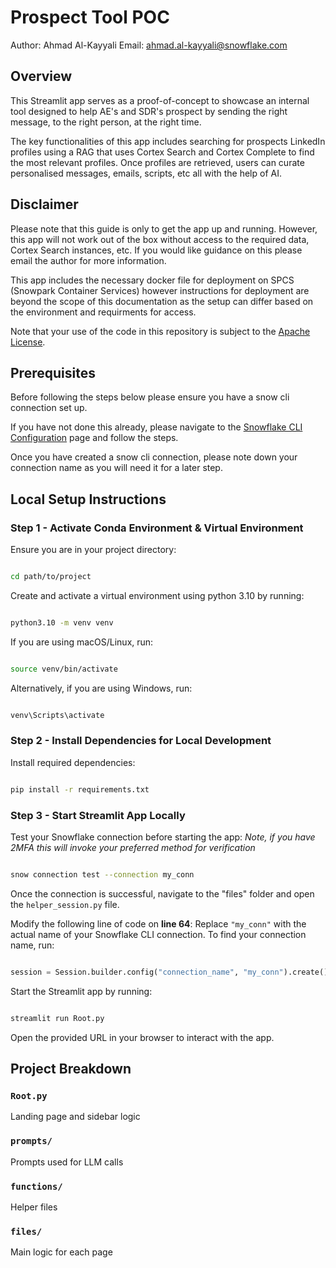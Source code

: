 # Prospect Tool POC
Author: Ahmad Al-Kayyali
Email: ahmad.al-kayyali@snowflake.com
  

## Overview

This Streamlit app serves as a proof-of-concept to showcase an internal tool designed to help AE's and SDR's prospect by sending the right message, to the right person, at the right time. 

The key functionalities of this app includes searching for prospects LinkedIn profiles using a RAG that uses Cortex Search and Cortex Complete to find the most relevant profiles. Once profiles are retrieved, users can curate personalised messages, emails, scripts, etc all with the help of AI.

## Disclaimer

Please note that this guide is only to get the app up and running. However, this app will not work out of the box without access to the required data, Cortex Search instances, etc.  If you would like guidance on this please email the author for more information.

This app includes the necessary docker file for deployment on SPCS (Snowpark Container Services) however instructions for deployment are beyond the scope of this documentation as the setup can differ based on the environment and requirments for access.

Note that your use of the code in this repository is subject to the [Apache License](https://www.apache.org/licenses/LICENSE-2.0).


## Prerequisites

Before following the steps below please ensure you have a snow cli connection set up.

If you have not done this already, please navigate to the [Snowflake CLI Configuration](https://docs.snowflake.com/en/developer-guide/snowflake-cli/connecting/configure-connections#add-a-connection) page and follow the steps.

  

Once you have created a snow cli connection, please note down your connection name as you will need it for a later step.
  

## Local Setup Instructions

  

### Step 1 - Activate Conda Environment & Virtual Environment

  

 Ensure you are in your project directory:

```bash

cd path/to/project

```

Create and activate a virtual environment using python 3.10 by running:

```bash

python3.10 -m venv venv

```
If you are using macOS/Linux, run:

```bash

source venv/bin/activate

```
Alternatively, if you are using Windows, run:

```bash

venv\Scripts\activate

```


### Step 2 - Install Dependencies for Local Development

Install required dependencies:

```bash

pip install -r requirements.txt

```

  

### Step 3 - Start Streamlit App Locally

  

Test your Snowflake connection before starting the app:
*Note, if you have 2MFA this will invoke your preferred method for verification*

```bash

snow connection test --connection my_conn

```


Once the connection is successful, navigate to the "files" folder and open the `helper_session.py` file.

Modify the following line of code on **line 64**:
Replace `"my_conn"` with the actual name of your Snowflake CLI connection. To find your connection name, run:


```python

session = Session.builder.config("connection_name", "my_conn").create()

```

Start the Streamlit app by running:

```bash

streamlit run Root.py

```

Open the provided URL in your browser to interact with the app.

## Project Breakdown

### `Root.py`

Landing page and sidebar logic

### `prompts/`

Prompts used for LLM calls
  
### `functions/`

Helper files

### `files/`
  
Main logic for each page
